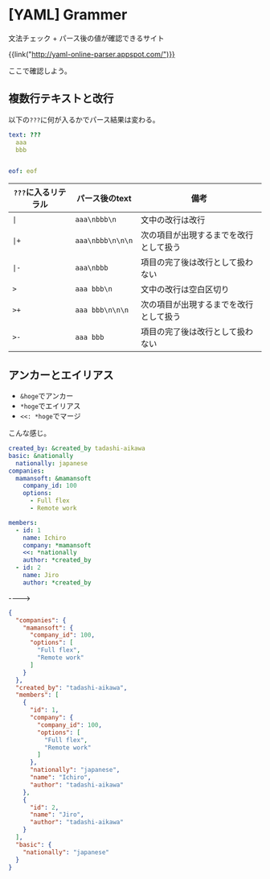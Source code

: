 # [YAML] Grammer

文法チェック + パース後の値が確認できるサイト

{{link("http://yaml-online-parser.appspot.com/")}}

ここで確認しよう。


複数行テキストと改行
--------------------

以下の`???`に何が入るかでパース結果は変わる。

```yaml
text: ???
  aaa
  bbb


eof: eof
```

| `???`に入るリテラル  |  パース後のtext  |                  備考                  |
| -------------------- | ---------------- | -------------------------------------- |
| <code>&#124;</code>  | `aaa\nbbb\n`     | 文中の改行は改行                       |
| <code>&#124;+</code> | `aaa\nbbb\n\n\n` | 次の項目が出現するまでを改行として扱う |
| <code>&#124;-</code> | `aaa\nbbb`       | 項目の完了後は改行として扱わない       |
| <code>></code>       | `aaa bbb\n`      | 文中の改行は空白区切り                 |
| <code>>+</code>      | `aaa bbb\n\n\n`  | 次の項目が出現するまでを改行として扱う |
| <code>>-</code>      | `aaa bbb`        | 項目の完了後は改行として扱わない       |


アンカーとエイリアス
--------------------

* `&hoge`でアンカー
* `*hoge`でエイリアス
* `<<: *hoge`でマージ

こんな感じ。

<div class="flex">

```yaml
created_by: &created_by tadashi-aikawa
basic: &nationally
  nationally: japanese
companies:
  mamansoft: &mamansoft
    company_id: 100
    options:
      - Full flex
      - Remote work

members:
  - id: 1
    name: Ichiro
    company: *mamansoft
    <<: *nationally
    author: *created_by
  - id: 2
    name: Jiro
    author: *created_by
```

<div class="flex-item">----></div>

```json
{
  "companies": {
    "mamansoft": {
      "company_id": 100,
      "options": [
        "Full flex",
        "Remote work"
      ]
    }
  },
  "created_by": "tadashi-aikawa",
  "members": [
    {
      "id": 1,
      "company": {
        "company_id": 100,
        "options": [
          "Full flex",
          "Remote work"
        ]
      },
      "nationally": "japanese",
      "name": "Ichiro",
      "author": "tadashi-aikawa"
    },
    {
      "id": 2,
      "name": "Jiro",
      "author": "tadashi-aikawa"
    }
  ],
  "basic": {
    "nationally": "japanese"
  }
}
```

</div>

